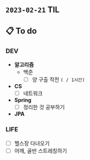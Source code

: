 ## `2023-02-21` TIL

## 📋 To do

### DEV

+ **알고리즘**
  + 백준
    + [ ] 양 구출 작전 `( / 1시간)`

+ **CS**
  + [ ] 네트워크

+ **Spring**
  + [ ] 정리한 것 공부하기

+ **JPA**

### LIFE

+ [ ] 헬스장 다녀오기
+ [ ] 어깨, 골반 스트레칭하기